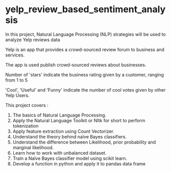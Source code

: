 # yelp_review_based_sentiment_analysis
In this project, Natural Language Processing (NLP) strategies will be used to analyze Yelp reviews data

Yelp is an app that provides a crowd-sourced review forum to business and services.

The app is used publish crowd-sourced reviews about businesses. 

Number of 'stars' indicate the business rating given by a customer, ranging from 1 to 5

'Cool', 'Useful' and 'Funny' indicate the number of cool votes given by other Yelp Users. 

This project covers :

1. The basics of Natural Language Processing.
2. Apply the Natural Language Toolkit or Nltk for short to perform tokenization
3. Apply feature extraction using Count Vectorizer.
4. Understand the theory behind naïve Bayes classifiers.
5. Understand the difference between Likelihood, prior probability and marginal likelihood. 
6. Learn how to work with unbalanced dataset.
7. Train a Naïve Bayes classifier model using scikit learn.
8. Develop a function in python and apply it to pandas data frame 

